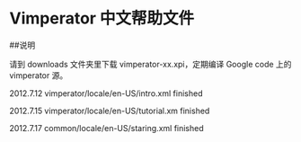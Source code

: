 Vimperator 中文帮助文件
=======================
##说明

请到 downloads 文件夹里下载 vimperator-xx.xpi，定期编译 Google code 上的 vimperator 源。

2012.7.12 vimperator/locale/en-US/intro.xml finished

2012.7.15 vimperator/locale/en-US/tutorial.xm finished

2012.7.17 common/locale/en-US/staring.xml finished

